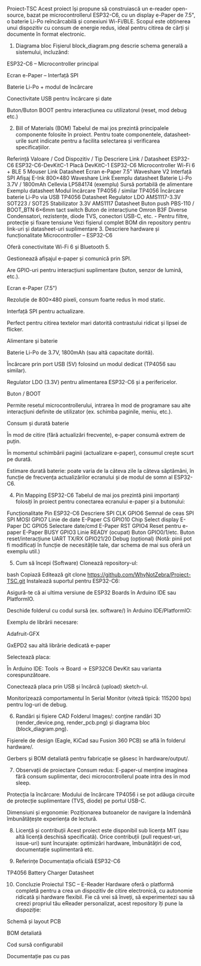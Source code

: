 
Proiect-TSC
Acest proiect își propune să construiască un e-reader open-source, bazat pe microcontrollerul ESP32-C6, cu un display e-Paper de 7.5", o baterie Li-Po reîncărcabilă și conexiuni Wi-Fi/BLE. Scopul este obținerea unui dispozitiv cu consum de energie redus, ideal pentru citirea de cărți și documente în format electronic.

1. Diagrama bloc
Fișierul block_diagram.png descrie schema generală a sistemului, incluzând:

ESP32-C6 – Microcontroller principal

Ecran e-Paper – Interfață SPI

Baterie Li-Po + modul de încărcare

Conectivitate USB pentru încărcare și date

Buton/Buton BOOT pentru interacțiunea cu utilizatorul (reset, mod debug etc.)

2. Bill of Materials (BOM)
Tabelul de mai jos prezintă principalele componente folosite în proiect. Pentru toate componentele, datasheet-urile sunt indicate pentru a facilita selectarea și verificarea specificațiilor.

Referință	Valoare / Cod	Dispozitiv / Tip	Descriere	Link / Datasheet
ESP32-C6	ESP32-C6-DevKitC-1	Placă DevKitC-1 ESP32-C6	Microcontroller Wi-Fi 6 + BLE 5	Mouser Link
Datasheet
Ecran e-Paper	7.5" Waveshare V2	Interfață SPI	Afișaj E-Ink 800×480	Waveshare Link
Exemplu datasheet
Baterie Li-Po	3.7V / 1800mAh	Cellevia LP584174 (exemplu)	Sursă portabilă de alimentare	Exemplu datasheet
Modul încărcare	TP4056 / similar	TP4056	Încărcare baterie Li-Po via USB	TP4056 Datasheet
Regulator LDO	AMS1117-3.3V	SOT223 / SOT25	Stabilizator 3.3V	AMS1117 Datasheet
Buton push	PBS-110 / BOOT_BTN	6×6mm tact switch	Buton de interacțiune	Omron B3F
Diverse	Condensatori, rezistențe, diode TVS, conectori USB-C, etc.	-	Pentru filtre, protecție și fixare tensiune	Vezi fișierul complet BOM din repository pentru link-uri și datasheet-uri suplimentare
3. Descriere hardware și funcționalitate
Microcontroller – ESP32-C6

Oferă conectivitate Wi-Fi 6 și Bluetooth 5.

Gestionează afișajul e-paper și comunică prin SPI.

Are GPIO-uri pentru interacțiuni suplimentare (buton, senzor de lumină, etc.).

Ecran e-Paper (7.5")

Rezoluție de 800×480 pixeli, consum foarte redus în mod static.

Interfață SPI pentru actualizare.

Perfect pentru citirea textelor mari datorită contrastului ridicat și lipsei de flicker.

Alimentare și baterie

Baterie Li-Po de 3.7V, 1800mAh (sau altă capacitate dorită).

Încărcare prin port USB (5V) folosind un modul dedicat (TP4056 sau similar).

Regulator LDO (3.3V) pentru alimentarea ESP32-C6 și a perifericelor.

Buton / BOOT

Permite resetul microcontrollerului, intrarea în mod de programare sau alte interacțiuni definite de utilizator (ex. schimba paginile, meniu, etc.).

Consum și durată baterie

În mod de citire (fără actualizări frecvente), e-paper consumă extrem de puțin.

În momentul schimbării paginii (actualizare e-paper), consumul crește scurt pe durată.

Estimare durată baterie: poate varia de la câteva zile la câteva săptămâni, în funcție de frecvența actualizărilor ecranului și de modul de somn al ESP32-C6.

4. Pin Mapping ESP32-C6
Tabelul de mai jos prezintă pinii importanți folosiți în proiect pentru conectarea ecranului e-paper și a butonului:

Funcționalitate	Pin ESP32-C6	Descriere
SPI CLK	GPIO6	Semnal de ceas SPI
SPI MOSI	GPIO7	Linie de date
E-Paper CS	GPIO10	Chip Select display
E-Paper DC	GPIO5	Selectare date/cmd
E-Paper RST	GPIO4	Reset pentru e-paper
E-Paper BUSY	GPIO3	Linie READY (ocupat)
Buton	GPIO0/1/etc.	Buton reset/interacțiune
UART TX/RX	GPIO21/20	Debug (opțional)
(Notă: pinii pot fi modificați în funcție de necesitățile tale, dar schema de mai sus oferă un exemplu util.)

5. Cum să începi (Software)
Clonează repository-ul:

bash
Copiază
Editează
git clone https://github.com/WhyNotZebra/Proiect-TSC.git
Instalează suportul pentru ESP32-C6:

Asigură-te că ai ultima versiune de ESP32 Boards în Arduino IDE sau PlatformIO.

Deschide folderul cu codul sursă (ex. software/) în Arduino IDE/PlatformIO:

Exemplu de librării necesare:

Adafruit-GFX

GxEPD2 sau altă librărie dedicată e-paper

Selectează placa:

În Arduino IDE: Tools -> Board -> ESP32C6 DevKit sau varianta corespunzătoare.

Conectează placa prin USB și încărcă (upload) sketch-ul.

Monitorizează comportamentul în Serial Monitor (viteză tipică: 115200 bps) pentru log-uri de debug.

6. Randări și fișiere CAD
Folderul Images/: conține randări 3D (render_device.png, render_pcb.png) și diagrama bloc (block_diagram.png).

Fișierele de design (Eagle, KiCad sau Fusion 360 PCB) se află în folderul hardware/.

Gerbers și BOM detaliată pentru fabricație se găsesc în hardware/output/.

7. Observații de proiectare
Consum redus: E-paper-ul menține imaginea fără consum suplimentar, deci microcontrollerul poate intra des în mod sleep.

Protecția la încărcare: Modului de încărcare TP4056 i se pot adăuga circuite de protecție suplimentare (TVS, diode) pe portul USB-C.

Dimensiuni și ergonomie: Poziționarea butoanelor de navigare la îndemână îmbunătățește experiența de lectură.

8. Licență și contribuții
Acest proiect este disponibil sub licența MIT (sau altă licență deschisă specificată).
Orice contribuții (pull request-uri, issue-uri) sunt încurajate: optimizări hardware, îmbunătățiri de cod, documentație suplimentară etc.

9. Referințe
Documentația oficială ESP32-C6

TP4056 Battery Charger Datasheet

10. Concluzie
Proiectul TSC – E-Reader Hardware oferă o platformă completă pentru a crea un dispozitiv de citire electronică, cu autonomie ridicată și hardware flexibil. Fie că vrei să înveți, să experimentezi sau să creezi propriul tău eReader personalizat, acest repository îți pune la dispoziție:

Schemă și layout PCB

BOM detaliată

Cod sursă configurabil

Documentație pas cu pas